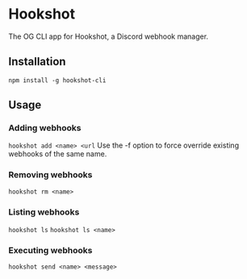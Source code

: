 # Hookshot
The OG CLI app for Hookshot, a Discord webhook manager.

## Installation
`npm install -g hookshot-cli`

## Usage
### Adding webhooks
`hookshot add <name> <url`
Use the -f option to force override existing webhooks of the same name.
### Removing webhooks
`hookshot rm <name>`
### Listing webhooks
`hookshot ls`
`hookshot ls <name>`
### Executing webhooks
`hookshot send <name> <message>`
